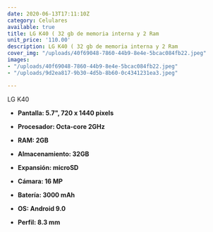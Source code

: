 ```yaml
---
date: 2020-06-13T17:11:10Z
category: Celulares
available: true
title: LG K40 ( 32 gb de memoria interna y 2 Ram
unit_price: '110.00'
description: LG K40 ( 32 gb de memoria interna y 2 Ram
cover_img: "/uploads/40f69048-7860-44b9-8e4e-5bcac084fb22.jpeg"
images:
- "/uploads/40f69048-7860-44b9-8e4e-5bcac084fb22.jpeg"
- "/uploads/9d2ea817-9b30-4d5b-8b60-0c4341231ea3.jpeg"

---
```

LG K40 

* **Pantalla: 5.7", 720 x 1440 pixels**
* **Procesador: Octa-core 2GHz**
* **RAM: 2GB**
* **Almacenamiento: 32GB**
* **Expansión: microSD**


* **Cámara: 16 MP**
* **Batería: 3000 mAh**
* **OS: Android 9.0**
* **Perfil: 8.3 mm**
